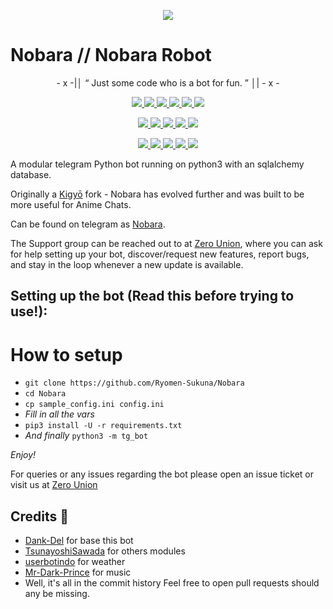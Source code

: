 <p align="center">
  <img src="https://i.ibb.co/cbLj4KQ/0996c547506b80696f5091dc4829bfe0.gif">
</p>

# Nobara // Nobara Robot

<p align="center">
- x -|│  “	Just some code who is a bot for fun. ”  │| - x -
</p>

<p align="center">
<a href="https://github.com/Ryomen-Sukuna/Nobara" alt="GitHub closed issues"> <img src="https://img.shields.io/github/issues-closed-raw/ryomen-sukuna/Nobara?style=flat&logo=github&color=success" /> </a>
<a href="https://github.com/Ryomen-Sukuna/Nobara/network/members" alt="GitHub forks"> <img src="https://img.shields.io/github/forks/Ryomen-Sukuna/Nobara?label=Forks&logo=github" /> </a>
<a href="https://github.com/Ryomen-Sukuna/Nobara" alt="GitHub closed pull requests"> <img src="https://img.shields.io/github/issues-pr-closed-raw/ryomen-sukuna/Nobara?color=success" /> </a>
<a href="https://github.com/Ryomen-Sukuna/Nobara" alt="GitHub commit activity"> <img src="https://img.shields.io/github/commit-activity/m/ryomen-sukuna/Nobara" /> </a>
<a href="https://github.com/Ryomen-Sukuna/Nobara/graphs/contributors" alt="GitHub contributors"> <img src="https://img.shields.io/github/contributors/ryomen-sukuna/Nobara?style=flat&logo=github" /> </a>
<a href="https://github.com/Ryomen-Sukuna/Nobara" alt="GitHub issues"> <img src="https://img.shields.io/github/issues-raw/ryomen-sukuna/Nobara?style=flat&logo=github&color=yellow" /> </a>
</p>
<p align="center">
<a href="https://www.python.org/" alt="made-with-python"> <img src="https://img.shields.io/badge/Made%20with-Python-1f425f.svg?style=flat&logo=python&color=blue" /> </a>
<a href="https://github.com/Ryomen-Sukuna/Nobara/blob/master/LICENSE" alt="GPLv3 license"> <img src="https://img.shields.io/badge/License-GPLv3-blue.svg" /> </a>
<a href="https://github.com/Ryomen-Sukuna/Nobara" alt="GitHub repo size"> <img src="https://img.shields.io/github/repo-size/ryomen-sukuna/Nobara" /> </a>
<a href="https://makeapullrequest.com" alt="PRs Welcome"> <img src="https://img.shields.io/badge/PRs-welcome-brightgreen.svg?style=flat-square" /> </a>
<a href="http://hits.dwyl.com/ryomen-sukuna/Nobara" alt="HitCount"> <img src="http://hits.dwyl.com/ryomen-sukuna/Nobara.svg" /> </a>
</p>
<p align="center">
<a href="https://t.me/NobaraUpdates" alt="Telegram!"> <img src="https://aleen42.github.io/badges/src/telegram.svg" /> </a>
<a href="" alt="Ryomen-Sukuna"> <img src="https://img.shields.io/badge/Built%20by-Sukuna-blue" /> </a>
<a href="https://t.me/Anomaliii" alt="Donate!"> <img src="https://aleen42.github.io/badges/src/telegram.svg" /> </a>
<a href="https://github.com/Ryomen-Sukuna/Nobara/graphs/commit-activity" alt="Maintenance"> <img src="https://img.shields.io/badge/Maintained%3F-yes-green.svg" /> </a>
<a href="https://www.codacy.com/gh/Ryomen-Sukuna/Nobara/dashboard?utm_source=github.com&amp;utm_medium=referral&amp;utm_content=Ryomen-Sukuna/Nobara&amp;utm_campaign=Badge_Grade">
<img src="https://app.codacy.com/project/badge/Grade/5c121a363d734496846820ee8006c527"/></a>
</p>

A modular telegram Python bot running on python3 with an sqlalchemy database.

Originally a [Kigyō](https://t.me/kigyorobot) fork - Nobara has evolved further and was built to be more useful for Anime Chats.

Can be found on telegram as [Nobara](https://t.me/kugisakinobararobot).

The Support group can be reached out to at [Zero Union](https://t.me/ZeroBotSupport), where you can ask for help setting up your bot, discover/request new features, report bugs, and stay in the loop whenever a new update is available.



## Setting up the bot (Read this before trying to use!):


# How to setup

- `git clone https://github.com/Ryomen-Sukuna/Nobara`
- `cd Nobara`
- `cp sample_config.ini config.ini`
- *Fill in all the vars*
- `pip3 install -U -r requirements.txt`
- *And finally* `python3 -m tg_bot`

*Enjoy!*


For queries or any issues regarding the bot please open an issue ticket or visit us at [Zero Union](https://t.me/ZeroBotSupport)  

## Credits 📍
+ [Dank-Del](https://github.com/Dank-del) for base this bot
+ [TsunayoshiSawada](https://github.com/SawadaTsunayoshi) for others modules
+ [userbotindo](https://github.com/userbotindo/UserIndoBot) for weather 
+ [Mr-Dark-Prince](https://github.com/Mr-Dark-Prince) for music 
+ Well, it's all in the commit history 
Feel free to open pull requests should any be missing.
